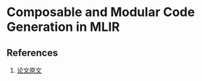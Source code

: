 # Composable and Modular Code Generation in MLIR


## References 
1. [论文原文](http://arxiv.org/abs/2202.03293)